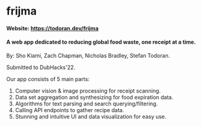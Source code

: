 # frijma

#### Website: https://todoran.dev/frijma

#### A web app dedicated to reducing global food waste, one receipt at a time.

By: Sho Kiami, Zach Chapman, Nicholas Bradley, Stefan Todoran.

Submitted to DubHacks'22.

Our app consists of 5 main parts:
1. Computer vision & image processing for receipt scanning.
2. Data set aggregation and synthesizing for food expiration data.
3. Algorithms for text parsing and search querying/filtering.
4. Calling API endpoints to gather recipe data.
5. Stunning and intuitive UI and data visualization for easy use.
